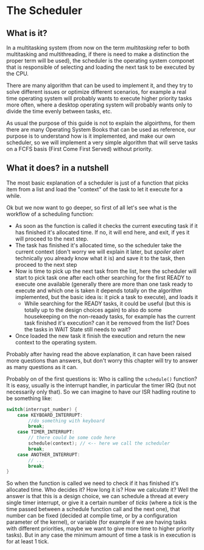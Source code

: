 # The Scheduler

## What is it? 

In a multitasking system (from now on the term *multitasking* refer to both multitasking and multithreading, if there is need to make a distinction the proper term will be used), the scheduler is the operating system componet that is responsible of selecting and loading the next task to be executed by the CPU. 

There are many algorithm that can be used to implement it, and they try to solve different issues or optimize different scenarios, for example a real time operating system will probably wants to execute higher priority tasks more often, where a desktop operating system will probably wants only to divide the time evenly between tasks, etc. 

As usual the purpose of this guide is not to explain the algoirthms, for them there are many Operating System Books that can be used as reference, our purpose is to understand how is it implemented, and make our own scheduler, so we will implement a very simple algorithm that will serve tasks on a FCFS basis (First Come First Served) without priority.

## What it does? in a nutshell

The most basic explanation of a scheduler is just of a function that picks item from a list and load the "context" of the task to let it execute for a while. 

Ok but we now want to go deeper, so first of all let's see what is the workflow of a scheduling function:

* As soon as the function is called it checks the current executing task if it has finished it's allocated time. If no, it will end here, and exit, if yes it will proceed to the next step.
* The task has finished it's allocated time, so the scheduler take the current context (don't worry we will explain it later, but *spoiler alert* technically you already know what it is) and save it to the task, then proceed to the next step
* Now is time to pick up the next task from the list, here the scheduler will start to pick task one after each other searching for the first READY to execute one available (generally there are more than one task ready to execute and which one is taken it depends totally on the algorithm implemented, but the basic idea is: it pick a task to execute), and loads it
    * While searching for the READY tasks, it could be useful (but this is totally up to the design choices again) to also do some housekeeping on the non-reaady tasks, for example has the current task finished it's execution? can it be removed from the list? Does the tasks in WAIT State still needs to wait? 
* Once loaded the new task it finish the execution and return the new context to the operating system.

Probably after having read the above explanation, it can have been raised more questions than answers, but don't worry this chapter will try to answer as many questions as it can. 

Probably on of the first questions is: Who is calling the `schedule()`  function? It is easy, usually is the interrupt handler, in particular the timer IRQ (but not necessarily only that). So we can imagine to have our ISR hadling routine to be something like: 

```c 
switch(interrupt_number) {
    case KEYBOARD_INTERRUPT:
        //do something with keyboard
        break;
    case TIMER_INTERRUPT:
        // there could be some code here 
        schedule(context); // <-- here we call the scheduler
        break;
    case ANOTHER_INTERRUPT:
        // ...
        break;
}
```

So when the function is called we need to check if it has finished it's allocated time. Who decides it? How long it is? How we calculate it? Well the answer is that this is a design choice, we can schedule a thread at every single timer interrupt, or give it a certain number of *ticks* (where a *tick* is the time passed between a schedule function call and the next one), that number can be fixed (decided at compile time, or by a configuration parameter of the kernel), or variable (for example if we are having tasks with different priorities, maybe we want to give more time to higher priority tasks). But in any case the minimum amount of time a task is in execution is for at least 1 tick.
